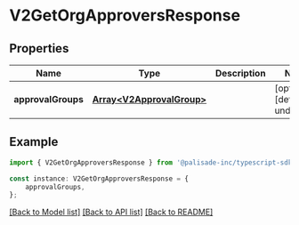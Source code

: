 # V2GetOrgApproversResponse


## Properties

Name | Type | Description | Notes
------------ | ------------- | ------------- | -------------
**approvalGroups** | [**Array&lt;V2ApprovalGroup&gt;**](V2ApprovalGroup.md) |  | [optional] [default to undefined]

## Example

```typescript
import { V2GetOrgApproversResponse } from '@palisade-inc/typescript-sdk';

const instance: V2GetOrgApproversResponse = {
    approvalGroups,
};
```

[[Back to Model list]](../README.md#documentation-for-models) [[Back to API list]](../README.md#documentation-for-api-endpoints) [[Back to README]](../README.md)

